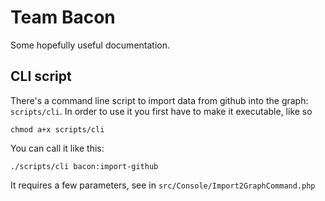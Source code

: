 # Team Bacon

Some hopefully useful documentation.

## CLI script 
There's a command line script to import data from github into the graph: `scripts/cli`.
In order to use it you first have to make it executable, like so
    
    chmod a+x scripts/cli

You can call it like this: 

    ./scripts/cli bacon:import-github

It requires a few parameters, see in `src/Console/Import2GraphCommand.php`
